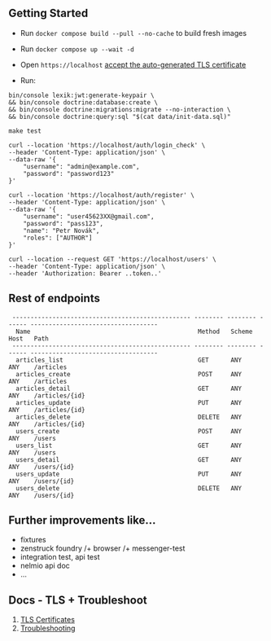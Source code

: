 ## Getting Started

- Run `docker compose build --pull --no-cache` to build fresh images
- Run `docker compose up --wait -d`
- Open `https://localhost` [accept the auto-generated TLS certificate](https://stackoverflow.com/a/15076602/1352334)

- Run:
```
bin/console lexik:jwt:generate-keypair \
&& bin/console doctrine:database:create \
&& bin/console doctrine:migrations:migrate --no-interaction \
&& bin/console doctrine:query:sql "$(cat data/init-data.sql)"
```

```
make test
```

```
curl --location 'https://localhost/auth/login_check' \
--header 'Content-Type: application/json' \
--data-raw '{
    "username": "admin@example.com",
    "password": "password123"
}'
```

```
curl --location 'https://localhost/auth/register' \
--header 'Content-Type: application/json' \
--data-raw '{
    "username": "user45623XX@gmail.com",
    "password": "pass123",
    "name": "Petr Novák",
    "roles": ["AUTHOR"]
}'
```

```
curl --location --request GET 'https://localhost/users' \
--header 'Content-Type: application/json' \
--header 'Authorization: Bearer ..token..'
```

## Rest of endpoints
```
 ------------------------------------------------- -------- -------- ------ ----------------------------------- 
  Name                                              Method   Scheme   Host   Path
 ------------------------------------------------- -------- -------- ------ -----------------------------------
  articles_list                                     GET      ANY      ANY    /articles
  articles_create                                   POST     ANY      ANY    /articles
  articles_detail                                   GET      ANY      ANY    /articles/{id}
  articles_update                                   PUT      ANY      ANY    /articles/{id}
  articles_delete                                   DELETE   ANY      ANY    /articles/{id}
  users_create                                      POST     ANY      ANY    /users
  users_list                                        GET      ANY      ANY    /users
  users_detail                                      GET      ANY      ANY    /users/{id}
  users_update                                      PUT      ANY      ANY    /users/{id}
  users_delete                                      DELETE   ANY      ANY    /users/{id}
```

## Further improvements like...
- fixtures
- zenstruck foundry /+ browser /+ messenger-test
- integration test, api test
- nelmio api doc
- ...

## Docs - TLS + Troubleshoot

1. [TLS Certificates](docs/tls.md)
2. [Troubleshooting](docs/troubleshooting.md)
